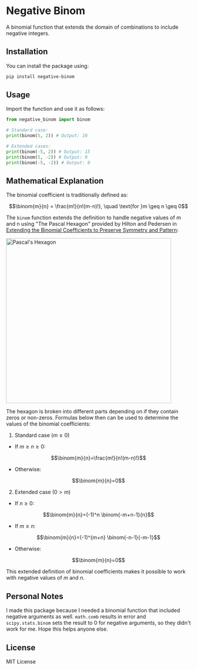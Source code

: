 # Negative Binom

A binomial function that extends the domain of combinations to include negative integers.

## Installation
You can install the package using:

```bash
pip install negative-binom
```

## Usage
Import the function and use it as follows:

```python
from negative_binom import binom

# Standard case:
print(binom(5, 2)) # Output: 10

# Extended cases:
print(binom(-5, 2)) # Output: 15
print(binom(5, -2)) # Output: 0
print(binom(-5, -2)) # Output: 0
```

## Mathematical Explanation
The binomial coefficient is traditionally defined as:

```math
\binom{m}{n} = \frac{m!}{n!(m-n)!}, \quad \text{for }m \geq n \geq 0
```

The `binom` function extends the definition to handle negative values of m and n using "The Pascal Hexagon" provided by Hilton and Pedersen in [Extending the Binomial Coefficients to Preserve Symmetry and Pattern](https://doi.org/10.1016/B978-0-08-037237-2.50013-1):

<img src="pascals_hexagon.png" width="450" alt="Pascal's Hexagon"/>

The hexagon is broken into different parts depending on if they contain zeros or non-zeros. Formulas below then can be used to determine the values of the binomial coefficients:

1. Standard case $` (m \geq 0) `$
- If $` m \geq n \geq 0 `$:
```math
\binom{m}{n}=\frac{m!}{n!(m-n)!}
```

- Otherwise:
```math
\binom{m}{n}=0
```

2. Extended case $` (0 > m) `$
- If $` n \geq 0 `$:
```math
\binom{m}{n}=(-1)^n \binom{-m+n-1}{n}
```

- If $` m \geq n `$:
```math
\binom{m}{n}=(-1)^{m+n} \binom{-n-1}{-m-1}
```

- Otherwise:
```math
\binom{m}{n}=0
```

This extended definition of binomial coefficients makes it possible to work with negative values of $` m `$ and $` n `$.

## Personal Notes
I made this package because I needed a binomial function that included negative arguments as well. `math.comb` results in error and `scipy.stats.binom` sets the result to 0 for negative arguments, so they didn't work for me. Hope this helps anyone else.

## License
MIT License